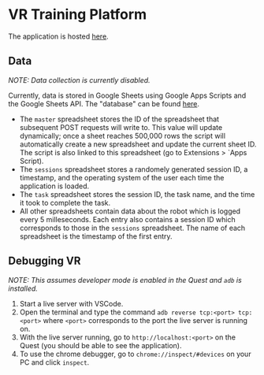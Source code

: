 # VR Training Platform

The application is hosted [here](https://wycongwisc.github.io/urdf-loader-test-vr/).

## Data

*NOTE: Data collection is currently disabled.*

Currently, data is stored in Google Sheets using Google Apps Scripts and the Google Sheets API. The "database" can be found [here](https://drive.google.com/drive/folders/1T90hAXaHdQIh-kv27N346yu3MOC9gFvM?usp=sharing).

- The `master` spreadsheet stores the ID of the spreadsheet that subsequent POST requests will write to. This value will update dynamically; once a sheet reaches 500,000 rows the script will automatically create a new spreadsheet and update the current sheet ID. The script is also linked to this spreadsheet (go to Extensions > `Apps Script).
- The `sessions` spreadsheet stores a randomely generated session ID, a timestamp, and the operating system of the user each time the application is loaded.
- The `task` spreadsheet stores the session ID, the task name, and the time it took to complete the task.
- All other spreadsheets contain data about the robot which is logged every 5 milleseconds. Each entry also contains a session ID which corresponds to those in the `sessions` spreadsheet. The name of each spreadsheet is the timestamp of the first entry.


## Debugging VR

*NOTE: This assumes developer mode is enabled in the Quest and `adb` is installed.*

1. Start a live server with VSCode. 
2. Open the terminal and type the command `adb reverse tcp:<port> tcp:<port>` where `<port>` corresponds to the port the live server is running on.
3. With the live server running, go to `http://localhost:<port>` on the Quest (you should be able to see the application).
4. To use the chrome debugger, go to `chrome://inspect/#devices` on your PC and click `inspect`.